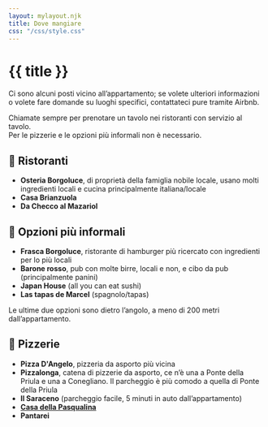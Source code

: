 ```yaml
---
layout: mylayout.njk
title: Dove mangiare
css: "/css/style.css"
---
```


# {{ title }}

Ci sono alcuni posti vicino all’appartamento; se volete ulteriori informazioni o volete fare domande su luoghi specifici, contattateci pure tramite Airbnb.  

Chiamate sempre per prenotare un tavolo nei ristoranti con servizio al tavolo.  
Per le pizzerie e le opzioni più informali non è necessario.  

## 🍝 Ristoranti

- **Osteria Borgoluce**, di proprietà della famiglia nobile locale, usano molti ingredienti locali e cucina principalmente italiana/locale  
- **Casa Brianzuola**  
- **Da Checco al Mazariol**  

## 🍔 Opzioni più informali

- **Frasca Borgoluce**, ristorante di hamburger più ricercato con ingredienti per lo più locali  
- **Barone rosso**, pub con molte birre, locali e non, e cibo da pub (principalmente panini)  
- **Japan House** (all you can eat sushi)  
- **Las tapas de Marcel** (spagnolo/tapas)  

Le ultime due opzioni sono dietro l’angolo, a meno di 200 metri dall’appartamento.  

## 🍕 Pizzerie

- **Pizza D'Angelo**, pizzeria da asporto più vicina  
- **Pizzalonga**, catena di pizzerie da asporto, ce n’è una a Ponte della Priula e una a Conegliano. Il parcheggio è più comodo a quella di Ponte della Priula  
- **Il Saraceno** (parcheggio facile, 5 minuti in auto dall’appartamento)  
- **[Casa della Pasqualina](https://maps.app.goo.gl/wVA8vsMXBDKNpv6H9)**  
- **Pantarei**
